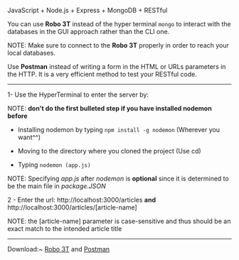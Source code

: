 JavaScript + Node.js + Express + MongoDB + RESTful

You can use **Robo 3T** instead of the hyper terminal `mongo` to interact with the databases in the GUI approach rather than the CLI one.

NOTE: Make sure to connect to the **Robo 3T** properly in order to reach your local databases.

Use **Postman** instead of writing a form in the HTML or URLs parameters in the HTTP. It is a very efficient method to test your RESTful code.

-----------------

1- Use the HyperTerminal to enter the server by:

NOTE: **don't do the first bulleted step if you have installed nodemon before**

- Installing nodemon by typing `npm install -g nodemon` (Wherever you want^^)

- Moving to the directory where you cloned the project (Use cd)

- Typing `nodemon (app.js)`

NOTE: Specifying *app.js* after *nodemon* is **optional** since it is determined to be the main file in *package.JSON*

2 - Enter the url: http://localhost:3000/articles **and** http://localhost:3000/articles/[article-name]

NOTE: the [article-name] parameter is case-sensitive and thus should be an exact match to the intended article title

-----------------

Download:~ [Robo 3T](https://robomongo.org/download) and [Postman](https://www.postman.com/downloads/)
